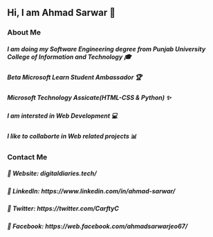 <h2>Hi, I am <strong>Ahmad Sarwar</strong> &#128075</h2>
<h3>About Me</h3>
<h5>I am doing my Software Engineering degree from Punjab University College of Information and Technology &#127891</h5>
<h5>Beta Microsoft Learn Student Ambassador &#127942</h5>
<h5>Microsoft Technology Assicate(HTML-CSS & Python) &#10024</h5>
<h5>I am intersted in Web Development &#128187</h5>
<h5>I like to collaborte in Web related projects &#128202</h5>
<h3>Contact Me</h3>
<h5>&#128204 Website: digitaldiaries.tech/</h5>
<h5>&#128204 LinkedIn: https://www.linkedin.com/in/ahmad-sarwar/</h5>
<h5>&#128204 Twitter: https://twitter.com/CarftyC</h5>
<h5>&#128204 Facebook: https://web.facebook.com/ahmadsarwarjeo67/</h5>
<!---
AhmadSarwarSSG/AhmadSarwarSSG is a ✨ special ✨ repository because its `README.md` (this file) appears on your GitHub profile.
You can click the Preview link to take a look at your changes.
--->
